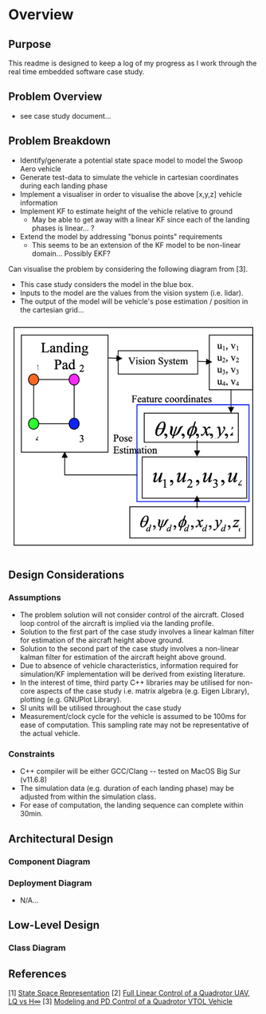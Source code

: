 # Overview

## Purpose
This readme is designed to keep a log of my progress as I work through the real time embedded software case study. 

## Problem Overview
- see case study document...

## Problem Breakdown
- Identify/generate a potential state space model to model the Swoop Aero vehicle
- Generate test-data  to simulate the vehicle in cartesian coordinates during each landing phase
- Implement a visualiser in order to visualise the above [x,y,z] vehicle information
- Implement KF to estimate height of the vehicle relative to ground
	- May be able to get away with a linear KF since each of the landing phases is linear... ?
- Extend the model by addressing "bonus points" requirements
	- This seems to be an extension of the KF model to be non-linear domain... Possibly EKF?

Can visualise the problem by considering the following diagram from [3].
- This case study considers the model in the blue box. 
- Inputs to the model are the values from the vision system (i.e. lidar). 
- The output of the model will be vehicle's pose estimation / position in the cartesian grid...

![control loop diagram](./vision_based_control_diagram.png "Vision based control diagram") 

## Design Considerations

### Assumptions
- The problem solution will not consider control of the aircraft. Closed loop control of the aircraft is implied via the landing profile.
- Solution to the first part of the case study involves a linear kalman filter for estimation of the aircraft height above ground. 
- Solution to the second part of the case study involves a non-linear kalman filter for estimation of the aircraft height above ground. 
- Due to absence of vehicle characteristics, information required for simulation/KF implementation will be derived from existing literature. 
- In the interest of time, third party C++ libraries may be utilised for non-core aspects of the case study i.e. matrix algebra (e.g. Eigen Library), plotting (e.g. GNUPlot Library).
- SI units will be utilised throughout the case study
- Measurement/clock cycle for the vehicle is assumed to be 100ms for ease of computation. This sampling rate may not be representative of the actual vehicle.

### Constraints
- C++ compiler will be either GCC/Clang -- tested on MacOS Big Sur (v11.6.8)
- The simulation data (e.g. duration of each landing phase) may be adjusted from within the simulation class.
- For ease of computation, the landing sequence can complete within 30min.

## Architectural Design

### Component Diagram

### Deployment Diagram
- N/A...

## Low-Level Design

### Class Diagram

## References
[1] [State Space Representation](https://en.wikipedia.org/wiki/State-space_representation)
[2] [Full Linear Control of a Quadrotor UAV, LQ vs H∞](https://sci-hub.se/10.1109/control.2014.6915128)
[3] [Modeling and PD Control of a Quadrotor VTOL Vehicle](https://www.researchgate.net/publication/224719830)
